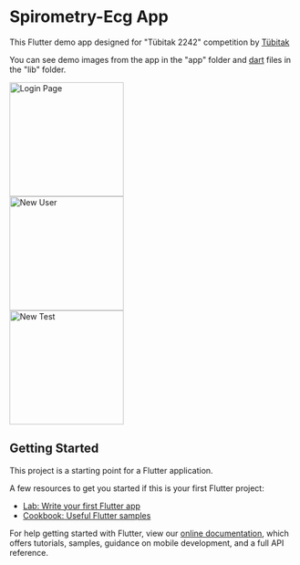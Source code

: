 # Spirometry-Ecg App

This Flutter demo app designed for "Tübitak 2242" competition by <a href="https://www.tubitak.gov.tr/">Tübitak</a>

You can see demo images from the app in the "app" folder and <a href="https://dart.dev/">dart</a> files in the "lib" folder.

<div class="row">
  <div class="column">
    <img src="https://github.com/aliosmankaya/spiro_ecg/blob/main/app/login.PNG" alt="Login Page" width="200px" height="auto">
  </div>
  <div class="column">
    <img src="https://github.com/aliosmankaya/spiro_ecg/blob/main/app/new_user.PNG" alt="New User" width="200px" height="auto">
  </div>
  <div class="column">
    <img src="https://github.com/aliosmankaya/spiro_ecg/blob/main/app/new_test.PNG" alt="New Test" width="200px" height="auto">
  </div>
</div> 

## Getting Started

This project is a starting point for a Flutter application.

A few resources to get you started if this is your first Flutter project:

- [Lab: Write your first Flutter app](https://flutter.dev/docs/get-started/codelab)
- [Cookbook: Useful Flutter samples](https://flutter.dev/docs/cookbook)

For help getting started with Flutter, view our
[online documentation](https://flutter.dev/docs), which offers tutorials,
samples, guidance on mobile development, and a full API reference.
